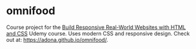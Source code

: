 # omnifood

Course project for the [Build Responsive Real-World Websites with HTML and CSS](https://www.udemy.com/course/design-and-develop-a-killer-website-with-html5-and-css3/) Udemy course. Uses modern CSS and responsive design. Check out at: https://adona.github.io/omnifood/.
